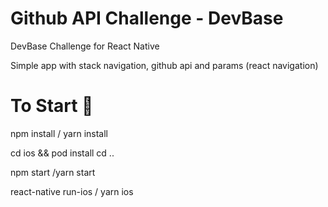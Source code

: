 # Github API Challenge - DevBase
DevBase Challenge for React Native


Simple app with stack navigation, github api and params (react navigation)

# To Start 🚀



npm install / yarn install

cd ios && pod install cd ..

npm start /yarn start

react-native run-ios / yarn ios




